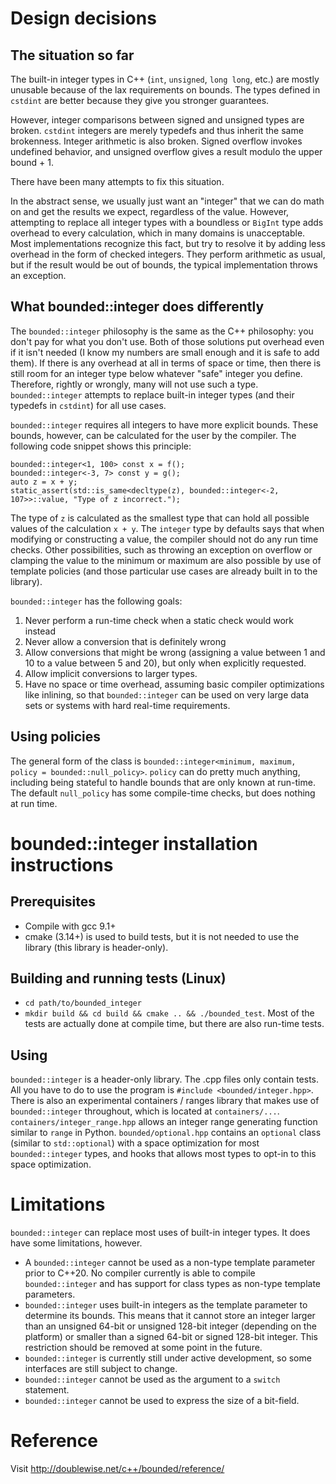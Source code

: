 # Design decisions

## The situation so far

The built-in integer types in C++ (`int`, `unsigned`, `long long`, etc.) are mostly unusable because of the lax requirements on bounds. The types defined in `cstdint` are better because they give you stronger guarantees.

However, integer comparisons between signed and unsigned types are broken. `cstdint` integers are merely typedefs and thus inherit the same brokenness. Integer arithmetic is also broken. Signed overflow invokes undefined behavior, and unsigned overflow gives a result modulo the upper bound + 1.

There have been many attempts to fix this situation.

In the abstract sense, we usually just want an "integer" that we can do math on and get the results we expect, regardless of the value. However, attempting to replace all integer types with a boundless or `BigInt` type adds overhead to every calculation, which in many domains is unacceptable. Most implementations recognize this fact, but try to resolve it by adding less overhead in the form of checked integers. They perform arithmetic as usual, but if the result would be out of bounds, the typical implementation throws an exception.

## What bounded::integer does differently

The `bounded::integer` philosophy is the same as the C++ philosophy: you don't pay for what you don't use. Both of those solutions put overhead even if it isn't needed (I know my numbers are small enough and it is safe to add them). If there is any overhead at all in terms of space or time, then there is still room for an integer type below whatever "safe" integer you define. Therefore, rightly or wrongly, many will not use such a type. `bounded::integer` attempts to replace built-in integer types (and their typedefs in `cstdint`) for all use cases.

`bounded::integer` requires all integers to have more explicit bounds. These bounds, however, can be calculated for the user by the compiler. The following code snippet shows this principle:

	bounded::integer<1, 100> const x = f();
	bounded::integer<-3, 7> const y = g();
	auto z = x + y;
	static_assert(std::is_same<decltype(z), bounded::integer<-2, 107>>::value, "Type of z incorrect.");

The type of `z` is calculated as the smallest type that can hold all possible values of the calculation `x + y`. The `integer` type by defaults says that when modifying or constructing a value, the compiler should not do any run time checks. Other possibilities, such as throwing an exception on overflow or clamping the value to the minimum or maximum are also possible by use of template policies (and those particular use cases are already built in to the library).

`bounded::integer` has the following goals:
1. Never perform a run-time check when a static check would work instead
2. Never allow a conversion that is definitely wrong
3. Allow conversions that might be wrong (assigning a value between 1 and 10 to a value between 5 and 20), but only when explicitly requested.
4. Allow implicit conversions to larger types.
5. Have no space or time overhead, assuming basic compiler optimizations like inlining, so that `bounded::integer` can be used on very large data sets or systems with hard real-time requirements.

## Using policies

The general form of the class is `bounded::integer<minimum, maximum, policy = bounded::null_policy>`. `policy` can do pretty much anything, including being stateful to handle bounds that are only known at run-time. The default `null_policy` has some compile-time checks, but does nothing at run time.

# bounded::integer installation instructions

## Prerequisites

* Compile with gcc 9.1+
* cmake (3.14+) is used to build tests, but it is not needed to use the library (this library is header-only).

## Building and running tests (Linux)

* `cd path/to/bounded_integer`
* `mkdir build && cd build && cmake .. && ./bounded_test`. Most of the tests are actually done at compile time, but there are also run-time tests.

## Using

`bounded::integer` is a header-only library. The .cpp files only contain tests. All you have to do to use the program is `#include <bounded/integer.hpp>`. There is also an experimental containers / ranges library that makes use of `bounded::integer` throughout, which is located at `containers/...`. `containers/integer_range.hpp` allows an integer range generating function similar to `range` in Python. `bounded/optional.hpp` contains an `optional` class (similar to `std::optional`) with a space optimization for most `bounded::integer` types, and hooks that allows most types to opt-in to this space optimization.

# Limitations

`bounded::integer` can replace most uses of built-in integer types. It does have some limitations, however.

* A `bounded::integer` cannot be used as a non-type template parameter prior to C++20. No compiler currently is able to compile `bounded::integer` and has support for class types as non-type template parameters.
* `bounded::integer` uses built-in integers as the template parameter to determine its bounds. This means that it cannot store an integer larger than an unsigned 64-bit or unsigned 128-bit integer (depending on the platform) or smaller than a signed 64-bit or signed 128-bit integer. This restriction should be removed at some point in the future.
* `bounded::integer` is currently still under active development, so some interfaces are still subject to change.
* `bounded::integer` cannot be used as the argument to a `switch` statement.
* `bounded::integer` cannot be used to express the size of a bit-field.

# Reference

Visit http://doublewise.net/c++/bounded/reference/
